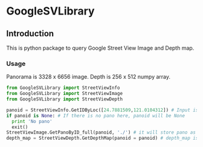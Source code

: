# GoogleSVLibrary
## Introduction
This is python package to query Google Street View Image and Depth map.

### Usage
Panorama is 3328 x 6656 image.
Depth is 256 x 512 numpy array.
```python
from GoogleSVLibrary import StreetViewInfo
from GoogleSVLibrary import StreetViewImage
from GoogleSVLibrary import StreetViewDepth

panoid = StreetViewInfo.GetIDByLoc([24.7881509,121.0104312]) # Input is [lat, lon]
if panoid is None: # If there is no pano here, panoid will be None
  print 'No pano'
  exit()
StreetViewImage.GetPanoByID_full(panoid, './') # it will store pano as './pano_%s.jpg'%panoid
depth_map = StreetViewDepth.GetDepthMap(panoid = panoid) # depth_map is our depth data, which is 256 x 512
```
